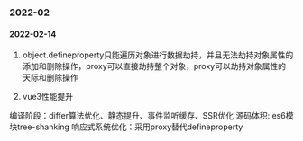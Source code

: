 ### 2022-02

#### 2022-02-14

1. object.defineproperty只能遍历对象进行数据劫持，并且无法劫持对象属性的添加和删除操作，proxy可以直接劫持整个对象，proxy可以劫持对象属性的天际和删除操作

2. vue3性能提升

编译阶段：differ算法优化、静态提升、事件监听缓存、SSR优化  源码体积: es6模块tree-shanking   响应式系统优化：采用proxy替代defineproperty
